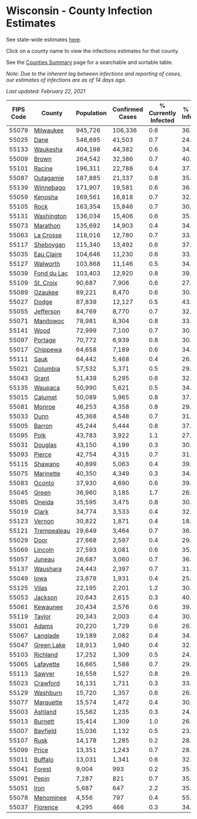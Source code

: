 # Wisconsin - County Infection Estimates

See state-wide estimates [here](/infections/us-wi).

Click on a county name to view the infections estimates for that county.

See the [Counties Summary](/infections/summary-counties) page for a searchable and sortable table.

*Note: Due to the inherent lag between infections and reporting of cases, our estimates of infections are as of 14 days ago.*

*Last updated: February 22, 2021*

|   FIPS Code |                     County |   Population |   Confirmed Cases |   % Currently Infected |   % Total Infected |
|-------------|----------------------------|--------------|-------------------|------------------------|--------------------|
|       55079 |     [Milwaukee](milwaukee) |      945,726 |           106,336 |                    0.6 |               36.8 |
|       55025 |               [Dane](dane) |      546,695 |            41,503 |                    0.7 |               24.0 |
|       55133 |       [Waukesha](waukesha) |      404,198 |            44,382 |                    0.6 |               34.6 |
|       55009 |             [Brown](brown) |      264,542 |            32,386 |                    0.7 |               40.1 |
|       55101 |           [Racine](racine) |      196,311 |            22,788 |                    0.4 |               37.6 |
|       55087 |     [Outagamie](outagamie) |      187,885 |            21,337 |                    0.8 |               35.7 |
|       55139 |     [Winnebago](winnebago) |      171,907 |            19,581 |                    0.6 |               36.1 |
|       55059 |         [Kenosha](kenosha) |      169,561 |            16,818 |                    0.7 |               32.1 |
|       55105 |               [Rock](rock) |      163,354 |            15,846 |                    0.7 |               30.8 |
|       55131 |   [Washington](washington) |      136,034 |            15,406 |                    0.6 |               35.7 |
|       55073 |       [Marathon](marathon) |      135,692 |            14,903 |                    0.4 |               34.7 |
|       55063 |     [La Crosse](la-crosse) |      118,016 |            12,780 |                    0.7 |               33.9 |
|       55117 |     [Sheboygan](sheboygan) |      115,340 |            13,492 |                    0.6 |               37.1 |
|       55035 |   [Eau Claire](eau-claire) |      104,646 |            11,230 |                    0.6 |               33.8 |
|       55127 |       [Walworth](walworth) |      103,868 |            11,146 |                    0.5 |               34.2 |
|       55039 | [Fond du Lac](fond-du-lac) |      103,403 |            12,920 |                    0.8 |               39.7 |
|       55109 |     [St. Croix](st.-croix) |       90,687 |             7,906 |                    0.6 |               27.2 |
|       55089 |         [Ozaukee](ozaukee) |       89,221 |             8,470 |                    0.6 |               30.1 |
|       55027 |             [Dodge](dodge) |       87,839 |            12,127 |                    0.5 |               43.9 |
|       55055 |     [Jefferson](jefferson) |       84,769 |             8,770 |                    0.7 |               32.4 |
|       55071 |     [Manitowoc](manitowoc) |       78,981 |             8,304 |                    0.8 |               33.0 |
|       55141 |               [Wood](wood) |       72,999 |             7,100 |                    0.7 |               30.3 |
|       55097 |         [Portage](portage) |       70,772 |             6,939 |                    0.8 |               30.7 |
|       55017 |       [Chippewa](chippewa) |       64,658 |             7,189 |                    0.6 |               34.9 |
|       55111 |               [Sauk](sauk) |       64,442 |             5,468 |                    0.4 |               26.9 |
|       55021 |       [Columbia](columbia) |       57,532 |             5,371 |                    0.5 |               29.5 |
|       55043 |             [Grant](grant) |       51,439 |             5,295 |                    0.6 |               32.7 |
|       55135 |         [Waupaca](waupaca) |       50,990 |             5,621 |                    0.5 |               34.8 |
|       55015 |         [Calumet](calumet) |       50,089 |             5,965 |                    0.8 |               37.5 |
|       55081 |           [Monroe](monroe) |       46,253 |             4,358 |                    0.8 |               29.3 |
|       55033 |               [Dunn](dunn) |       45,368 |             4,548 |                    0.7 |               31.3 |
|       55005 |           [Barron](barron) |       45,244 |             5,444 |                    0.8 |               37.5 |
|       55095 |               [Polk](polk) |       43,783 |             3,922 |                    1.1 |               27.5 |
|       55031 |         [Douglas](douglas) |       43,150 |             4,199 |                    0.3 |               30.2 |
|       55093 |           [Pierce](pierce) |       42,754 |             4,315 |                    0.7 |               31.6 |
|       55115 |         [Shawano](shawano) |       40,899 |             5,063 |                    0.4 |               39.4 |
|       55075 |     [Marinette](marinette) |       40,350 |             4,349 |                    0.3 |               34.2 |
|       55083 |           [Oconto](oconto) |       37,930 |             4,690 |                    0.6 |               39.1 |
|       55045 |             [Green](green) |       36,960 |             3,185 |                    1.7 |               26.3 |
|       55085 |           [Oneida](oneida) |       35,595 |             3,475 |                    0.8 |               30.6 |
|       55019 |             [Clark](clark) |       34,774 |             3,533 |                    0.4 |               32.2 |
|       55123 |           [Vernon](vernon) |       30,822 |             1,871 |                    0.4 |               18.9 |
|       55121 | [Trempealeau](trempealeau) |       29,649 |             3,464 |                    0.7 |               36.8 |
|       55029 |               [Door](door) |       27,668 |             2,597 |                    0.4 |               29.7 |
|       55069 |         [Lincoln](lincoln) |       27,593 |             3,081 |                    0.6 |               35.0 |
|       55057 |           [Juneau](juneau) |       26,687 |             3,060 |                    0.7 |               36.0 |
|       55137 |       [Waushara](waushara) |       24,443 |             2,397 |                    0.7 |               31.1 |
|       55049 |               [Iowa](iowa) |       23,678 |             1,931 |                    0.4 |               25.8 |
|       55125 |             [Vilas](vilas) |       22,195 |             2,201 |                    1.2 |               30.7 |
|       55053 |         [Jackson](jackson) |       20,643 |             2,615 |                    0.3 |               40.2 |
|       55061 |       [Kewaunee](kewaunee) |       20,434 |             2,576 |                    0.6 |               39.8 |
|       55119 |           [Taylor](taylor) |       20,343 |             2,003 |                    0.4 |               30.9 |
|       55001 |             [Adams](adams) |       20,220 |             1,729 |                    0.6 |               26.7 |
|       55067 |       [Langlade](langlade) |       19,189 |             2,082 |                    0.4 |               34.6 |
|       55047 |   [Green Lake](green-lake) |       18,913 |             1,940 |                    0.4 |               32.6 |
|       55103 |       [Richland](richland) |       17,252 |             1,309 |                    0.5 |               24.0 |
|       55065 |     [Lafayette](lafayette) |       16,665 |             1,588 |                    0.7 |               29.9 |
|       55113 |           [Sawyer](sawyer) |       16,558 |             1,527 |                    0.8 |               29.6 |
|       55023 |       [Crawford](crawford) |       16,131 |             1,711 |                    0.3 |               33.7 |
|       55129 |       [Washburn](washburn) |       15,720 |             1,357 |                    0.6 |               26.6 |
|       55077 |     [Marquette](marquette) |       15,574 |             1,472 |                    0.4 |               30.2 |
|       55003 |         [Ashland](ashland) |       15,562 |             1,235 |                    0.3 |               24.8 |
|       55013 |         [Burnett](burnett) |       15,414 |             1,309 |                    1.0 |               26.3 |
|       55007 |       [Bayfield](bayfield) |       15,036 |             1,132 |                    0.5 |               23.6 |
|       55107 |               [Rusk](rusk) |       14,178 |             1,285 |                    0.2 |               28.7 |
|       55099 |             [Price](price) |       13,351 |             1,243 |                    0.7 |               28.9 |
|       55011 |         [Buffalo](buffalo) |       13,031 |             1,341 |                    0.6 |               32.0 |
|       55041 |           [Forest](forest) |        9,004 |               993 |                    0.2 |               35.2 |
|       55091 |             [Pepin](pepin) |        7,287 |               821 |                    0.7 |               35.2 |
|       55051 |               [Iron](iron) |        5,687 |               647 |                    2.2 |               35.3 |
|       55078 |     [Menominee](menominee) |        4,556 |               797 |                    0.4 |               55.7 |
|       55037 |       [Florence](florence) |        4,295 |               466 |                    0.3 |               34.8 |